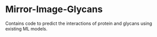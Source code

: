 # Mirror-Image-Glycans
Contains code to predict the interactions of protein and glycans using existing ML models.

